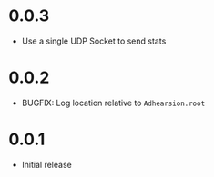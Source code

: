 # 0.0.3
  * Use a single UDP Socket to send stats

# 0.0.2
  * BUGFIX: Log location relative to `Adhearsion.root`

# 0.0.1
  * Initial release

